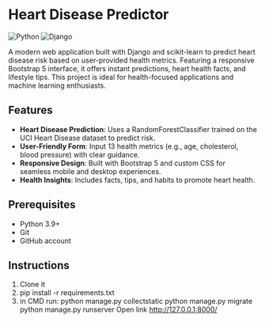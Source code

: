 # Heart Disease Predictor

![Python](https://img.shields.io/badge/Python-3.9+-blue.svg)
![Django](https://img.shields.io/badge/Django-4.2.6-green.svg)

A modern web application built with Django and scikit-learn to predict heart disease risk based on user-provided health metrics. Featuring a responsive Bootstrap 5 interface, it offers instant predictions, heart health facts, and lifestyle tips. This project is ideal for health-focused applications and machine learning enthusiasts.

## Features

- **Heart Disease Prediction**: Uses a RandomForestClassifier trained on the UCI Heart Disease dataset to predict risk.
- **User-Friendly Form**: Input 13 health metrics (e.g., age, cholesterol, blood pressure) with clear guidance.
- **Responsive Design**: Built with Bootstrap 5 and custom CSS for seamless mobile and desktop experiences.
- **Health Insights**: Includes facts, tips, and habits to promote heart health.


## Prerequisites

- Python 3.9+
- Git
- GitHub account


## Instructions
1. Clone it
2. pip install -r requirements.txt
3. in CMD run: 
    python manage.py collectstatic
    python manage.py migrate
    python manage.py runserver
    Open link http://127.0.0.1:8000/

